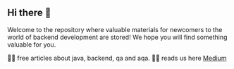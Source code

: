 ## Hi there 👋

Welcome to the repository where valuable materials for newcomers to the world of backend development are stored!
We hope you will find something valuable for you.

🙋‍♀️ free articles about java, backend, qa and aqa.
👩‍💻 reads us here [Medium](https://lookingforere.medium.com)  
